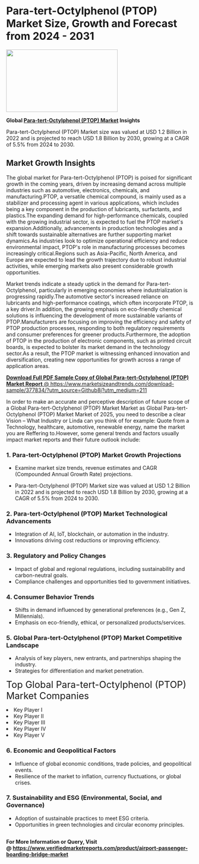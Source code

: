 <H1>Para-tert-Octylphenol (PTOP) Market Size, Growth and Forecast from 2024 - 2031</H1><img class="aligncenter size-medium wp-image-584254" src="https://thirdeyenews.in/wp-content/uploads/2024/09/Global-Market-Research-300x168.jpeg" alt="" width="300" height="168" /><p><strong>Global&nbsp;<a href="https://www.marketsizeandtrends.com/download-sample/377834/?utm_source=Github8j?utm_medium=211">Para-tert-Octylphenol (PTOP) Market</a> Insights</strong></p><p>Para-tert-Octylphenol (PTOP) Market size was valued at USD 1.2 Billion in 2022 and is projected to reach USD 1.8 Billion by 2030, growing at a CAGR of 5.5% from 2024 to 2030.</p><p><h2>Market Growth Insights</h2> <p>The global market for Para-tert-Octylphenol (PTOP) is poised for significant growth in the coming years, driven by increasing demand across multiple industries such as automotive, electronics, chemicals, and manufacturing.PTOP, a versatile chemical compound, is mainly used as a stabilizer and processing agent in various applications, which includes being a key component in the production of lubricants, surfactants, and plastics.The expanding demand for high-performance chemicals, coupled with the growing industrial sector, is expected to fuel the PTOP market's expansion.Additionally, advancements in production technologies and a shift towards sustainable alternatives are further supporting market dynamics.As industries look to optimize operational efficiency and reduce environmental impact, PTOP's role in manufacturing processes becomes increasingly critical.Regions such as Asia-Pacific, North America, and Europe are expected to lead the growth trajectory due to robust industrial activities, while emerging markets also present considerable growth opportunities.</p> <p><a href="#"></a></p> <p>Market trends indicate a steady uptick in the demand for Para-tert-Octylphenol, particularly in emerging economies where industrialization is progressing rapidly.The automotive sector's increased reliance on lubricants and high-performance coatings, which often incorporate PTOP, is a key driver.In addition, the growing emphasis on eco-friendly chemical solutions is influencing the development of more sustainable variants of PTOP.Manufacturers are focusing on improving the efficiency and safety of PTOP production processes, responding to both regulatory requirements and consumer preferences for greener products.Furthermore, the adoption of PTOP in the production of electronic components, such as printed circuit boards, is expected to bolster its market demand in the technology sector.As a result, the PTOP market is witnessing enhanced innovation and diversification, creating new opportunities for growth across a range of application areas.</p> <p><a href="#"></p><p><span class=""><strong>Download Full PDF Sample Copy of Global Para-tert-Octylphenol (PTOP) Market Report</strong> @ <a href="https://www.marketsizeandtrends.com/download-sample/377834/?utm_source=Github8j?utm_medium=211" target="_blank">https://www.marketsizeandtrends.com/download-sample/377834/?utm_source=Github8j?utm_medium=211</a></span></p><p>In order to make an accurate and perceptive description of future scope of a Global&nbsp;Para-tert-Octylphenol (PTOP) Market Market as Global&nbsp;Para-tert-Octylphenol (PTOP) Market Market of 2025, you need to describe a clear Vision &ndash; What Industry or Linda can you think of for example: Quote from a Technology, healthcare, automotive, renewable energy, name the market you are Reffering to.However, some general trends and factors usually impact market reports and their future outlook include:</p><h3>1.&nbsp;<strong>Para-tert-Octylphenol (PTOP) Market Growth Projections</strong></h3><ul><li>Examine market size trends, revenue estimates and CAGR (Compounded Annual Growth Rate) projections.</li><li><p>Para-tert-Octylphenol (PTOP) Market size was valued at USD 1.2 Billion in 2022 and is projected to reach USD 1.8 Billion by 2030, growing at a CAGR of 5.5% from 2024 to 2030.</p></li></ul><h3>2.&nbsp;<strong>Para-tert-Octylphenol (PTOP) Market Technological Advancements</strong></h3><ul><li>Integration of AI, IoT, blockchain, or automation in the industry.</li><li>Innovations driving cost reductions or improving efficiency.</li></ul><h3>3.&nbsp;<strong>Regulatory and Policy Changes</strong></h3><ul><li>Impact of global and regional regulations, including sustainability and carbon-neutral goals.</li><li>Compliance challenges and opportunities tied to government initiatives.</li></ul><h3>4.&nbsp;<strong>Consumer Behavior Trends</strong></h3><ul><li>Shifts in demand influenced by generational preferences (e.g., Gen Z, Millennials).</li><li>Emphasis on eco-friendly, ethical, or personalized products/services.</li></ul><h3>5.&nbsp;<strong>Global Para-tert-Octylphenol (PTOP) Market Competitive Landscape</strong></h3><ul><li>Analysis of key players, new entrants, and partnerships shaping the industry.</li><li>Strategies for differentiation and market penetration.</li></ul><p data-pm-slice="1 1 []"><span style="color: inherit; font-family: inherit; font-size: 25px;">Top Global Para-tert-Octylphenol (PTOP) Market Companies</span></p><div class="" data-test-id=""><p><li>Key Player I</li><li> Key Player II</li><li> Key Player III</li><li> Key Player IV</li><li> Key Player V</li></p></div><h3>6.&nbsp;<strong>Economic and Geopolitical Factors</strong></h3><ul><li>Influence of global economic conditions, trade policies, and geopolitical events.</li><li>Resilience of the market to inflation, currency fluctuations, or global crises.</li></ul><h3>7.&nbsp;<strong>Sustainability and ESG (Environmental, Social, and Governance)</strong></h3><ul><li>Adoption of sustainable practices to meet ESG criteria.</li><li>Opportunities in green technologies and circular economy principles.</li></ul><h2><strong style="font-size: 14px;">For More Information or Query, Visit @&nbsp;</strong><a style="background-color: #ffffff; font-size: 14px;" href="https://www.marketsizeandtrends.com/report/para-tert-octylphenol-ptop-market/" target="_blank">https://www.verifiedmarketreports.com/product/airport-passenger-boarding-bridge-market</a></h2>